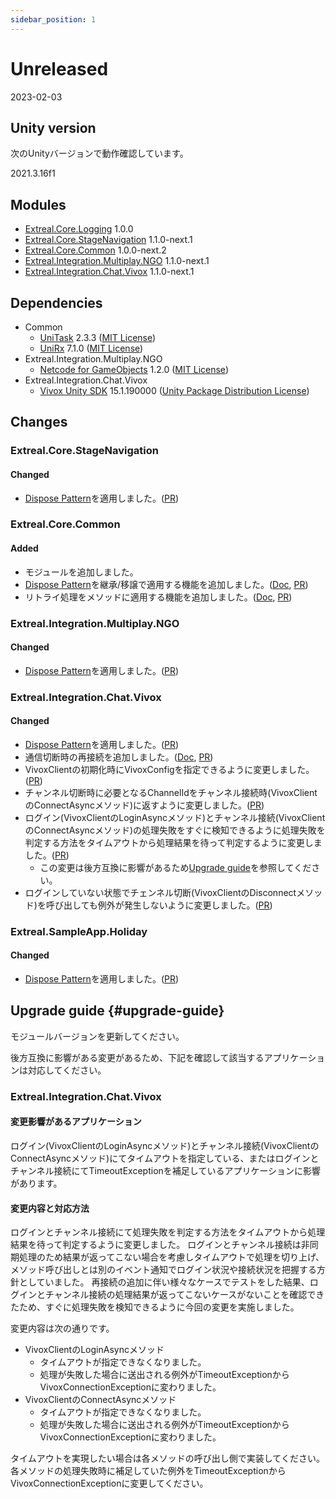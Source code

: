 ```yaml
---
sidebar_position: 1
---
```


# Unreleased

2023-02-03

## Unity version

次のUnityバージョンで動作確認しています。

2021.3.16f1

## Modules

- [Extreal.Core.Logging](https://github.com/extreal-dev/Extreal.Core.Logging) 1.0.0
- [Extreal.Core.StageNavigation](https://github.com/extreal-dev/Extreal.Core.StageNavigation) 1.1.0-next.1
- [Extreal.Core.Common](https://github.com/extreal-dev/Extreal.Core.Common) 1.0.0-next.2
- [Extreal.Integration.Multiplay.NGO](https://github.com/extreal-dev/Extreal.Integration.Multiplay.NGO) 1.1.0-next.1
- [Extreal.Integration.Chat.Vivox](https://github.com/extreal-dev/Extreal.Integration.Chat.Vivox) 1.1.0-next.1

## Dependencies

- Common
  - [UniTask](https://github.com/Cysharp/UniTask) 2.3.3 ([MIT License](https://github.com/Cysharp/UniTask/blob/master/LICENSE))
  - [UniRx](https://github.com/neuecc/UniRx) 7.1.0 ([MIT License](https://github.com/neuecc/UniRx/blob/master/LICENSE))
- Extreal.Integration.Multiplay.NGO
  - [Netcode for GameObjects](https://github.com/Unity-Technologies/com.unity.netcode.gameobjects) 1.2.0 ([MIT License](https://github.com/Unity-Technologies/com.unity.netcode.gameobjects/blob/develop/LICENSE.md))
- Extreal.Integration.Chat.Vivox
  - [Vivox Unity SDK](https://docs.vivox.com/v5/general/unity/15_1_190000/en-us/Default.htm) 15.1.190000 ([Unity Package Distribution License](https://unity.com/legal/licenses/unity-package-distribution-license))

## Changes

### Extreal.Core.StageNavigation
#### Changed
- [Dispose Pattern](https://learn.microsoft.com/en-us/dotnet/standard/garbage-collection/implementing-dispose)を適用しました。([PR](https://github.com/extreal-dev/Extreal.Core.StageNavigation/pull/18))

### Extreal.Core.Common
#### Added
- モジュールを追加しました。
- [Dispose Pattern](https://learn.microsoft.com/en-us/dotnet/standard/garbage-collection/implementing-dispose)を継承/移譲で適用する機能を追加しました。([Doc](../core/common.md#core-common-dp), [PR](https://github.com/extreal-dev/Extreal.Core.Common/pull/1))
- リトライ処理をメソッドに適用する機能を追加しました。([Doc](../core/common.md#core-common-retry), [PR](https://github.com/extreal-dev/Extreal.Core.Common/pull/4))

### Extreal.Integration.Multiplay.NGO
#### Changed
- [Dispose Pattern](https://learn.microsoft.com/en-us/dotnet/standard/garbage-collection/implementing-dispose)を適用しました。([PR](https://github.com/extreal-dev/Extreal.Integration.Multiplay.NGO/pull/14))

### Extreal.Integration.Chat.Vivox
#### Changed
- [Dispose Pattern](https://learn.microsoft.com/en-us/dotnet/standard/garbage-collection/implementing-dispose)を適用しました。([PR](https://github.com/extreal-dev/Extreal.Integration.Chat.Vivox/pull/13))
- 通信切断時の再接続を追加しました。([Doc](../integration/chat.vivox.md#chat-vivox-retry), [PR](https://github.com/extreal-dev/Extreal.Integration.Chat.Vivox/pull/15))
- VivoxClientの初期化時にVivoxConfigを指定できるように変更しました。([PR](https://github.com/extreal-dev/Extreal.Integration.Chat.Vivox/pull/15/commits/403cf5040d1f30acc43f88f4f7fad11128e42193))
- チャンネル切断時に必要となるChannelIdをチャンネル接続時(VivoxClientのConnectAsyncメソッド)に返すように変更しました。([PR](https://github.com/extreal-dev/Extreal.Integration.Chat.Vivox/pull/15/commits/94e5a257ff6bbef9e00153d65abc9ca6916c253c))
- ログイン(VivoxClientのLoginAsyncメソッド)とチャンネル接続(VivoxClientのConnectAsyncメソッド)の処理失敗をすぐに検知できるように処理失敗を判定する方法をタイムアウトから処理結果を待って判定するように変更しました。([PR](https://github.com/extreal-dev/Extreal.Integration.Chat.Vivox/pull/15/commits/a183b44b9573c8080de0fe1df004a4fe1b6c2ad8))
  - この変更は後方互換に影響があるため[Upgrade guide](#upgrade-guide)を参照してください。
- ログインしていない状態でチェンネル切断(VivoxClientのDisconnectメソッド)を呼び出しても例外が発生しないように変更しました。([PR](https://github.com/extreal-dev/Extreal.Integration.Chat.Vivox/pull/15/commits/a9147710d6f7ca0d49c7db8e4eca4e92fe6a3388))

### Extreal.SampleApp.Holiday
#### Changed
- [Dispose Pattern](https://learn.microsoft.com/en-us/dotnet/standard/garbage-collection/implementing-dispose)を適用しました。([PR](https://github.com/extreal-dev/Extreal.SampleApp.Holiday/pull/2))

## Upgrade guide {#upgrade-guide}

モジュールバージョンを更新してください。

後方互換に影響がある変更があるため、下記を確認して該当するアプリケーションは対応してください。

### Extreal.Integration.Chat.Vivox

#### 変更影響があるアプリケーション

ログイン(VivoxClientのLoginAsyncメソッド)とチャンネル接続(VivoxClientのConnectAsyncメソッド)にてタイムアウトを指定している、またはログインとチャンネル接続にてTimeoutExceptionを補足しているアプリケーションに影響があります。

#### 変更内容と対応方法

ログインとチャンネル接続にて処理失敗を判定する方法をタイムアウトから処理結果を待って判定するように変更しました。
ログインとチャンネル接続は非同期処理のため結果が返ってこない場合を考慮しタイムアウトで処理を切り上げ、メソッド呼び出しとは別のイベント通知でログイン状況や接続状況を把握する方針としていました。
再接続の追加に伴い様々なケースでテストをした結果、ログインとチャンネル接続の処理結果が返ってこないケースがないことを確認できたため、すぐに処理失敗を検知できるように今回の変更を実施しました。

変更内容は次の通りです。
- VivoxClientのLoginAsyncメソッド
  - タイムアウトが指定できなくなりました。
  - 処理が失敗した場合に送出される例外がTimeoutExceptionからVivoxConnectionExceptionに変わりました。
- VivoxClientのConnectAsyncメソッド
  - タイムアウトが指定できなくなりました。
  - 処理が失敗した場合に送出される例外がTimeoutExceptionからVivoxConnectionExceptionに変わりました。

タイムアウトを実現したい場合は各メソッドの呼び出し側で実装してください。
各メソッドの処理失敗時に補足していた例外をTimeoutExceptionからVivoxConnectionExceptionに変更してください。
